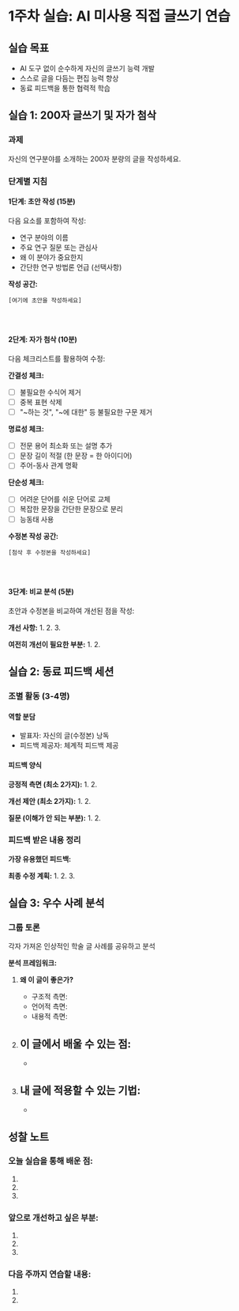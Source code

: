 # 1주차 실습: AI 미사용 직접 글쓰기 연습

## 실습 목표
- AI 도구 없이 순수하게 자신의 글쓰기 능력 개발
- 스스로 글을 다듬는 편집 능력 향상
- 동료 피드백을 통한 협력적 학습

## 실습 1: 200자 글쓰기 및 자가 첨삭

### 과제
자신의 연구분야를 소개하는 200자 분량의 글을 작성하세요.

### 단계별 지침

#### 1단계: 초안 작성 (15분)
다음 요소를 포함하여 작성:
- 연구 분야의 이름
- 주요 연구 질문 또는 관심사
- 왜 이 분야가 중요한지
- 간단한 연구 방법론 언급 (선택사항)

**작성 공간:**
```
[여기에 초안을 작성하세요]




```

#### 2단계: 자가 첨삭 (10분)
다음 체크리스트를 활용하여 수정:

**간결성 체크:**
- [ ] 불필요한 수식어 제거
- [ ] 중복 표현 삭제
- [ ] "~하는 것", "~에 대한" 등 불필요한 구문 제거

**명료성 체크:**
- [ ] 전문 용어 최소화 또는 설명 추가
- [ ] 문장 길이 적절 (한 문장 = 한 아이디어)
- [ ] 주어-동사 관계 명확

**단순성 체크:**
- [ ] 어려운 단어를 쉬운 단어로 교체
- [ ] 복잡한 문장을 간단한 문장으로 분리
- [ ] 능동태 사용

**수정본 작성 공간:**
```
[첨삭 후 수정본을 작성하세요]




```

#### 3단계: 비교 분석 (5분)
초안과 수정본을 비교하여 개선된 점을 작성:

**개선 사항:**
1.
2.
3.

**여전히 개선이 필요한 부분:**
1.
2.

## 실습 2: 동료 피드백 세션

### 조별 활동 (3-4명)

#### 역할 분담
- 발표자: 자신의 글(수정본) 낭독
- 피드백 제공자: 체계적 피드백 제공

#### 피드백 양식

**긍정적 측면 (최소 2가지):**
1.
2.

**개선 제안 (최소 2가지):**
1.
2.

**질문 (이해가 안 되는 부분):**
1.
2.

### 피드백 받은 내용 정리

**가장 유용했던 피드백:**


**최종 수정 계획:**
1.
2.
3.

## 실습 3: 우수 사례 분석

### 그룹 토론
각자 가져온 인상적인 학술 글 사례를 공유하고 분석

**분석 프레임워크:**
1. **왜 이 글이 좋은가?**
   - 구조적 측면:
   - 언어적 측면:
   - 내용적 측면:

2. **이 글에서 배울 수 있는 점:**
   -
   -

3. **내 글에 적용할 수 있는 기법:**
   -
   -

## 성찰 노트

### 오늘 실습을 통해 배운 점:
1.
2.
3.

### 앞으로 개선하고 싶은 부분:
1.
2.
3.

### 다음 주까지 연습할 내용:
1.
2.
